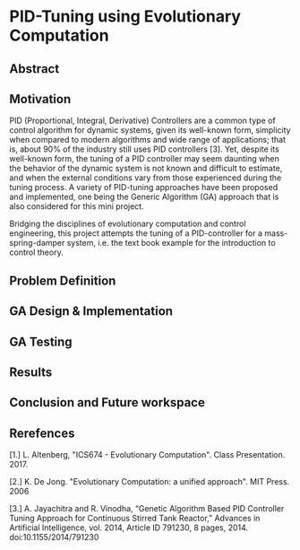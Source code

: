 # PID-Tuning using Evolutionary Computation

## Abstract

## Motivation

PID (Proportional, Integral, Derivative) Controllers are a common type of control algorithm for dynamic systems, given its well-known form, simplicity when compared to modern algorithms and wide range of applications; that is, about 90% of the industry still uses PID controllers [3]. Yet, despite its well-known form, the tuning of a PID controller may seem daunting when the behavior of the dynamic system is not known and difficult to estimate, and when the external conditions vary from those experienced during the tuning process. A variety of PID-tuning approaches have been proposed and implemented, one being the Generic Algorithm (GA) approach that is also considered for this mini project.

Bridging the disciplines of evolutionary computation and control engineering, this project attempts the tuning of a PID-controller for a mass-spring-damper system, i.e. the text book example for the introduction to control theory.




## Problem Definition

## GA Design & Implementation

## GA Testing

## Results

## Conclusion and Future workspace

## Rerefences

[1.] L. Altenberg, "ICS674 - Evolutionary Computation". Class Presentation. 2017.

[2.] K. De Jong. "Evolutionary Computation: a unified approach". MIT Press. 2006

[3.] A. Jayachitra and R. Vinodha, “Genetic Algorithm Based PID Controller Tuning Approach for Continuous Stirred Tank Reactor,” Advances in Artificial Intelligence, vol. 2014, Article ID 791230, 8 pages, 2014. doi:10.1155/2014/791230
